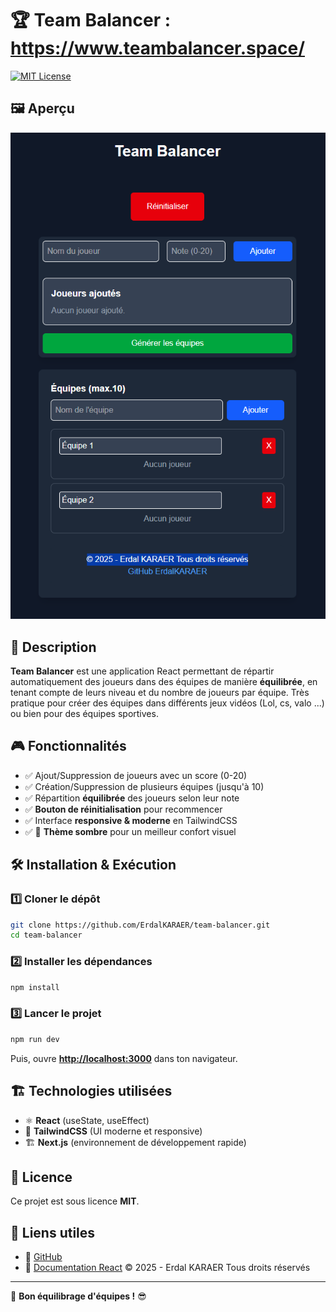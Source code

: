 # 🏆 Team Balancer : https://www.teambalancer.space/

[![MIT License](https://img.shields.io/badge/license-MIT-green.svg)](LICENSE)

## 🖼️ Aperçu
![alt text](https://github.com/ErdalKARAER/team_balancer/blob/main/team_balancer.png?raw=true)

## 📌 Description
**Team Balancer** est une application React permettant de répartir automatiquement des joueurs dans des équipes de manière **équilibrée**, en tenant compte de leurs niveau et du nombre de joueurs par équipe.
Très pratique pour créer des équipes dans différents jeux vidéos (Lol, cs, valo ...) ou bien pour des équipes sportives.

## 🎮 Fonctionnalités
- ✅ Ajout/Suppression de joueurs avec un score (0-20)
- ✅ Création/Suppression de plusieurs équipes (jusqu'à 10)
- ✅ Répartition **équilibrée** des joueurs selon leur note
- ✅ **Bouton de réinitialisation** pour recommencer
- ✅ Interface **responsive & moderne** en TailwindCSS
- ✅ 🎨 **Thème sombre** pour un meilleur confort visuel

## 🛠️ Installation & Exécution
### 1️⃣ **Cloner le dépôt**
```sh
git clone https://github.com/ErdalKARAER/team-balancer.git
cd team-balancer
```

### 2️⃣ **Installer les dépendances**
```sh
npm install
```

### 3️⃣ **Lancer le projet**
```sh
npm run dev
```
Puis, ouvre **[http://localhost:3000](http://localhost:3000)** dans ton navigateur.

## 🏗️ Technologies utilisées
- ⚛️ **React** (useState, useEffect)
- 🎨 **TailwindCSS** (UI moderne et responsive)
- 🏗️ **Next.js** (environnement de développement rapide)

## 📜 Licence
Ce projet est sous licence **MIT**.

## 🔗 Liens utiles
- 🔗 [GitHub](https://github.com/ErdalKARAER/)
- 🔗 [Documentation React](https://react.dev/)
© 2025 - Erdal KARAER Tous droits réservés
---

🚀 **Bon équilibrage d'équipes !** 😎

